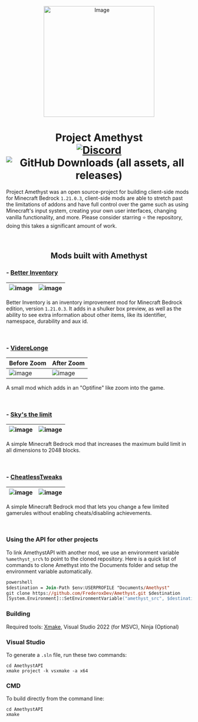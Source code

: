 <div align="center">
  <img src="https://github.com/FrederoxDev/Amethyst/assets/69014593/08e43b26-05e2-4646-968b-0d3ab6699d78" alt="Image" width="300" height="300" />
  <h1>Project Amethyst
    <br />
    <a href="https://discord.gg/Cxrj9UXnDB"><img alt="Discord" src="https://img.shields.io/discord/1184966397864980601?color=5865f2&label=Discord&style=flat" /></a>
    <img alt="GitHub Downloads (all assets, all releases)" src="https://img.shields.io/github/downloads/FrederoxDev/Amethyst/total">
  </h1>
</div>

Project Amethyst was an open source-project for building client-side mods for Minecraft Bedrock `1.21.0.3`, client-side mods are able to stretch past the limitations of addons and have full control over the game such as using Minecraft's input system, creating your own user interfaces, changing vanilla functionality, and more. Please consider starring ⭐ the repository, doing this takes a significant amount of work.

<br />
<h2 align="center">Mods built with Amethyst</h2>

### - [Better Inventory](https://github.com/FrederoxDev/Better-Inventory)

| ![image](https://github.com/FrederoxDev/Better-Inventory/assets/69014593/a6f26fd7-f934-4a9a-95ba-5f03eb950509) | ![image](https://github.com/FrederoxDev/Better-Inventory/assets/69014593/97290890-1a12-4c61-a9ac-407bf78289d6) |
|----------------------------------------------------------------------------------------------------------------|----------------------------------------------------------------------------------------------------------------|

Better Inventory is an inventory improvement mod for Minecraft Bedrock edition, version `1.21.0.3`. It adds in a shulker box preview, as well as the ability to see extra information about other items, like its identifier, namespace, durability and aux id.

<br />

### - [VidereLonge](https://github.com/AmethystAPI/VidereLonge)

| Before Zoom                                                                                            | After Zoom                                                                                             |
|--------------------------------------------------------------------------------------------------------|--------------------------------------------------------------------------------------------------------|
| ![image](https://github.com/FrederoxDev/Amethyst/assets/69014593/c08ba235-3ac0-427a-b66b-3e5c69a56996) | ![image](https://github.com/FrederoxDev/Amethyst/assets/69014593/43c797db-4a67-470a-afae-5719bfbca1ce) |

A small mod which adds in an "Optifine" like zoom into the game.

<br />

### - [Sky's the limit](https://github.com/Adrian8115/Skys-the-Limit)

| ![image](https://github.com/Adrian8115/Skys-the-Limit/blob/8c60833de0e20860e36b4e2212be04bc5bb813cf/assets/img1.png) | ![image](https://github.com/Adrian8115/Skys-the-Limit/blob/8c60833de0e20860e36b4e2212be04bc5bb813cf/assets/img2.png) |
|----------------------------------------------------------------------------------------------------------------------|----------------------------------------------------------------------------------------------------------------------|

A simple Minecraft Bedrock mod that increases the maximum build limit in all dimensions to 2048 blocks.

<br />

### - [CheatlessTweaks](https://github.com/Tallis-Larsen/CheatlessTweaks)

| ![image](https://github.com/FrederoxDev/Amethyst/assets/150056941/97400198-5860-48d3-acb7-642987ed992b) | ![image](https://github.com/FrederoxDev/Amethyst/assets/150056941/c5a01fb3-81f3-450a-bf8e-94ba294ce1dd) |
|----------------------------------------------------------------------------------------------------------------------|----------------------------------------------------------------------------------------------------------------------|

A simple Minecraft Bedrock mod that lets you change a few limited gamerules without enabling cheats/disabling achievements.

<br />

### Using the API for other projects

To link AmethystAPI with another mod, we use an environment variable `%amethyst_src%` to point to the cloned repository. Here is a quick list of commands to clone Amethyst into the Documents folder and setup the environment variable automatically.
```ps
powershell
$destination = Join-Path $env:USERPROFILE "Documents/Amethyst"
git clone https://github.com/FrederoxDev/Amethyst.git $destination
[System.Environment]::SetEnvironmentVariable("amethyst_src", $destination, "User")
```

### Building

Required tools: [Xmake](https://xmake.io/#/getting_started?id=installation), Visual Studio 2022 (for MSVC), Ninja (Optional)

### Visual Studio

To generate a `.sln` file, run these two commands:
```
cd AmethystAPI
xmake project -k vsxmake -a x64
```

### CMD
To build directly from the command line:
```
cd AmethystAPI
xmake
```
